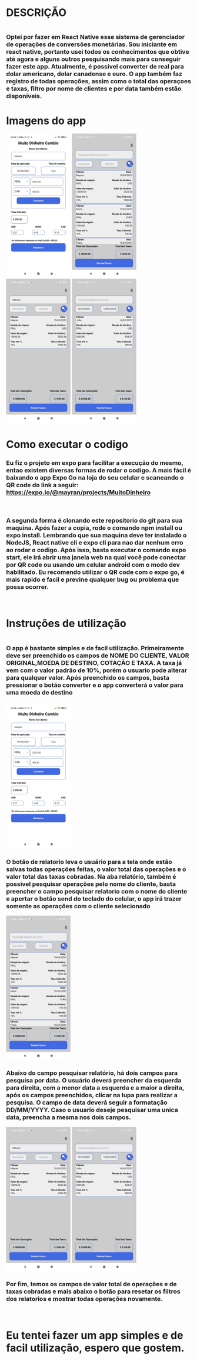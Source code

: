 <h1>DESCRIÇÃO<h1>
<h3>Optei por fazer em React Native esse sistema de gerenciador de operações de conversões monetárias. Sou iniciante em react native, portanto usei todos os conhecimentos que obtive até agora e alguns outros pesquisando mais para conseguir fazer este app. Atualmente, é possivel converter de real para dolar americano, dolar canadense e euro. O app também faz registro de todas operações, assim como o total das operaçoes e taxas, filtro por nome de clientes e por data também estão disponiveis. </3>
<h1>Imagens do app </h1>
<img src="images/TelaInicial.jpeg" width="175" >
<img src="images/2.jpeg" width="175" >
<img src="images/3.jpeg" width="175" >
<img src="images/4.jpeg" width="175" >

<br>
<h1>Como executar o codigo </h1>
<h3>Eu fiz o projeto em expo para facilitar a execução do mesmo, entao existem diversas formas de rodar o codigo. A mais fácil é baixando o app Expo Go na loja do seu celular e scaneando o QR code do link a seguir:  <a href=https://expo.io/@mayran/projects/MuitoDinheiro>https://expo.io/@mayran/projects/MuitoDinheiro  </a> </h3>
<br>
<h3>A segunda forma é clonando este repositorio do git para sua maquina. Após fazer a copia, rode o comando npm install ou expo install. Lembrando que sua maquina deve ter instalado o NodeJS, React native cli e expo cli para nao dar nenhum erro ao rodar o codigo. Após isso, basta executar o comando expo start, ele irá abrir uma janela web na qual você pode conectar por QR code ou usando um celular android com o modo dev habilitado. Eu recomendo utilizar o QR code com o expo go, é mais rapido e facil e previne qualquer bug ou problema que possa ocorrer.</h3>
<br>
<h1>Instruções de utilização<h1>
<h3>O app é bastante simples e de facil utilização. Primeiramente deve ser preenchido os campos de NOME DO CLIENTE, VALOR ORIGINAL,MOEDA DE DESTINO, COTAÇÃO E TAXA. A taxa já vem com o valor padrão de 10%, porém o usuario pode alterar para qualquer valor. Após preenchido os campos, basta pressionar o botão converter e o app converterá o valor para uma moeda de destino<h3>
<img src="images/TelaInicial.jpeg" width="175" >
<br>
<h3> O botão de relatorio leva o usuário para a tela onde estão salvas todas operações feitas, o valor total das operações e o valor total das taxas cobradas. Na aba relatório, também é possivel pesquisar operações pelo nome do cliente, basta preencher o campo pesquisar relatorio com o nome do cliente e apertar o botão send do teclado do celular, o app irá trazer somente as operações com o cliente selecionado </h3>
<img src="images/2.jpeg" width="175" >
<br>
<h3> Abaixo do campo pesquisar relatório, há dois campos para pesquisa por data. O usuário deverá preencher da esquerda para direita, com a menor data a esquerda e a maior a direita, após os campos preenchidos, clicar na lupa para realizar a pesquisa. O campo de data deverá seguir a formatação DD/MM/YYYY. Caso o usuario deseje pesquisar uma unica data, preencha a mesma nos dois campos. </h3>
<img src="images/3.jpeg" width="175" >
<img src="images/4.jpeg" width="175" >
<br>
<h3> Por fim, temos os campos de valor total de operações e de taxas cobradas e mais abaixo o botão para resetar os filtros dos relatorios e mostrar todas operações novamente. </h3>
<br>

<h1> Eu tentei fazer um app simples e de facil utilização, espero que gostem.</h1>